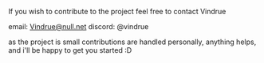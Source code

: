 If you wish to contribute to the project feel free to contact Vindrue

email: Vindrue@null.net
discord: @vindrue

as the project is small contributions are handled personally, anything helps, and i'll be happy to get you started :D
